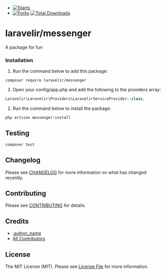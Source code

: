 - [![Starts](https://img.shields.io/github/stars/laravelir/messenger?style=flat&logo=github)](https://github.com/laravelir/messenger/forks)
- [![Forks](https://img.shields.io/github/forks/laravelir/messenger?style=flat&logo=github)](https://github.com/laravelir/messenger/stargazers)
  [![Total Downloads](https://img.shields.io/packagist/dt/laravelir/messenger.svg?style=flat-square)](https://packagist.org/packages/laravelir/messenger)


# laravelir/messenger

A package for fun

### Installation

1. Run the command below to add this package:

```
composer require laravelir/messenger
```

2. Open your config/app.php and add the following to the providers array:

```php
Laravelir\Laravelir\Providers\LaravelirServiceProvider::class,
```

1. Run the command below to install the package:

```
php artisan messenger:install
```


## Testing

```bash
composer test
```

## Changelog

Please see [CHANGELOG](CHANGELOG.md) for more information on what has changed recently.

## Contributing

Please see [CONTRIBUTING](.github/CONTRIBUTING.md) for details.

## Credits

- [:author_name](https://github.com/:author_username)
- [All Contributors](../../contributors)

## License

The MIT License (MIT). Please see [License File](LICENSE.md) for more information.
